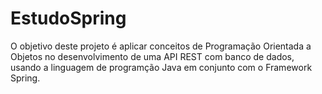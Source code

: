 # EstudoSpring
O objetivo deste projeto é aplicar conceitos de Programação Orientada a Objetos no desenvolvimento de uma API REST com banco de dados, usando a linguagem de programção Java em conjunto com o Framework Spring.
